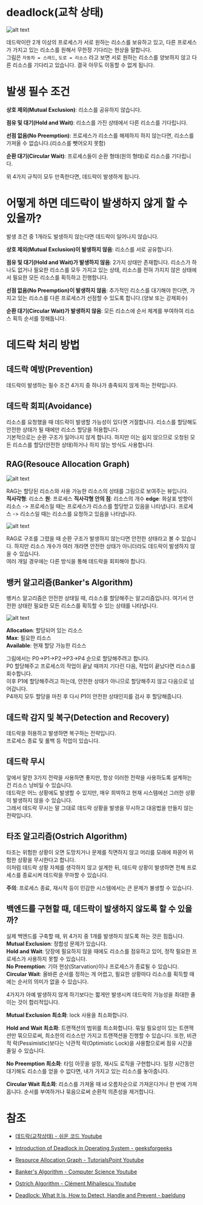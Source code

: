 # deadlock(교착 상태)

![alt text](image/deadlock/데드락-차량-예시.png)

데드락이란 2개 이상의 프로세스가 서로 원하는 리소스를 보유하고 있고, 다른 프로세스가 가지고 있는 리소스를 원해서 무한정 기다리는 현상을 말합니다.   
그림은 `자동차 = 스레드`, `도로 = 리소스` 라고 보면 서로 원하는 리소스를 양보하지 않고 다른 리소스를 기다리고 있습니다. 결국 아무도 이동할 수 없게 됩니다.

# 발생 필수 조건

**상호 제외(Mutual Exclusion)**: 리소스를 공유하지 않습니다.

**점유 및 대기(Hold and Wait)**: 리소스를 가진 상태에서 다른 리소스를 기다립니다.

**선점 없음(No Preemption)**: 프로세스가 리소스를 해제하지 하지 않는다면, 리소스를 가져올 수 없습니다.(리소스를 뺏어오지 못함)

**순환 대기(Circular Wait)**: 프로세스들이 순환 형태(원의 형태)로 리소스를 기다립니다.

위 4가지 규칙이 모두 만족한다면, 데드락이 발생하게 됩니다.

# 어떻게 하면 데드락이 발생하지 않게 할 수 있을까?

발생 조건 중 1개라도 발생하지 않는다면 데드락이 일어나지 않습니다.

**상호 제외(Mutual Exclusion)이 발생하지 않음**: 리소스를 서로 공유합니다.

**점유 및 대기(Hold and Wait)가 발생하지 않음**: 2가지 상태만 존재합니다. 리소스가 하나도 없거나 필요한 리소스를 모두 가지고 있는 상태, 리소스를 전혀 가지지 않은 상태에서 필요한 모든 리소스를 획득하고 진행합니다.

**선점 없음(No Preemption)이 발생하지 않음**: 추가적인 리소스를 대기해야 한다면, 가지고 있는 리소스를 다른 프로세스가 선점할 수 있도록 합니다.(양보 또는 강제회수)

**순환 대기(Circular Wait)가 발생하지 않음**: 모든 리소스에 순서 체계를 부여하여 리소스 획득 순서를 정해둡니다.

# 데드락 처리 방법

## 데드락 예방(Prevention)

데드락이 발생하는 필수 조건 4가지 중 하나가 충족되지 않게 하는 전략입니다.

## 데드락 회피(Avoidance)

리소스를 요청했을 때 데드락이 발생할 가능성이 있다면 거절합니다. 리소스를 할당해도 안전한 상태가 될 때에만 리소스 할당을 허용합니다.   
기본적으로는 순환 구조가 일어나지 않게 합니다. 하지만 이는 쉽지 않으므로 오청된 모든 리소스를 할당(안전한 상태)하거나 하지 않는 방식도 사용합니다.

## RAG(Resouce Allocation Graph)

![alt text](image/deadlock/RAG-구조.png)

RAG는 할당된 리소스와 사용 가능한 리소스의 상태를 그림으로 보여주는 뷰입니다.   
**직사각형**: 리소스
**원**: 프로세스
**직사각형 안의 점**: 리소스의 개수
**edge**: 화살표 방향이 리소스 -> 프로세스일 때는 프로세스가 리소스를 할당받고 있음을 나타냅니다. 프로세스 -> 리소스일 때는 리소스를 요청하고 있음을 나타냅니다.
   
![alt text](image/deadlock/RAG-예제.png)

RAG로 구조를 그렸을 때 순환 구조가 발생하지 않는다면 안전한 상태라고 볼 수 있습니다. 하지만 리소스 개수가 여러 개라면 안전한 상태가 아니더라도 데드락이 발생하지 않을 수 있습니다.   
여러 개일 경우에는 다른 방식을 통해 데드락을 회피해야 합니다.

## 뱅커 알고리즘(Banker's Algorithm)

뱅커스 알고리즘은 안전한 상태일 때, 리소스를 할당해주는 알고리즘입니다. 여기서 안전한 상태란 필요한 모든 리소스를 획득할 수 있는 상태를 나타냅니다.   

![alt text](image/deadlock/뱅커스-예제.png)

**Allocation**: 할당되어 있는 리소스   
**Max**: 필요한 리소스   
**Available**: 현재 할당 가능한 리소스   

그림에서는 P0->P1->P2->P3->P4 순으로 할당해주려고 합니다.   
P0 할당해주고 프로세스의 작업이 끝날 때까지 기다린 다음, 작업이 끝났다면 리소스를 회수합니다.   
이후 P1에 할당해주려고 하는데, 안전한 상태가 아니므로 할당해주지 않고 다음으로 넘어갑니다.   
P4까지 모두 할당을 마친 후 다시 P1이 안전한 상태인지를 검사 후 할당해줍니다.

## 데드락 감지 및 복구(Detection and Recovery)

데드락을 허용하고 발생하면 복구하는 전략입니다.   
프로세스 종료 및 롤백 등 작업이 있습니다.

## 데드락 무시

앞에서 말한 3가지 전략을 사용하면 좋지만, 항상 이러한 전략을 사용하도록 설계하는 건 리소스 낭비일 수 있습니다.   
데드락은 어느 상황에도 발생할 수 있지만, 매우 희박하고 현재 시스템에선 그러한 상황이 발생하지 않을 수 있습니다.   
그래서 데드락 무시는 말 그대로 데드락 상황을 발생을  무시하고 대응법을 만들지 않는 전략입니다.   

## 타조 알고리즘(Ostrich Algorithm)

타조는 위험한 상황이 오면 도망치거나 문제를 직면하지 않고 머리를 모래에 파묻어 위험한 상황을 무시한다고 합니다.   
이처럼 데드락 상황 자체를 생각하지 않고 설계한 뒤, 데드락 상황이 발생하면 전체 프로세스를 종료시켜 데드락을 무마할 수 있습니다.   

**주의**: 프로세스 종료, 재시작 등이 민감한 시스템에서는 큰 문제가 불생할 수 있습니다.



## 백엔드를 구현할 때, 데드락이 발생하지 않도록 할 수 있을까?

실제 백엔드를 구축할 때, 위 4가지 중 1개를 발생하지 않도록 하는 것은 힘듭니다.   
**Mutual Exclusion**: 정합성 문제가 있습니다.   
**Hold and Wait**: 당장에 필요하지 않을 때에도 리소스를 점유하고 있어, 정작 필요한 프로세스가 사용하지 못할 수 있습니다.  
**No Preemption**: 기아 현상(Starvation)이나 프로세스가 종료될 수 있습니다.   
**Circular Wait**: 올바른 순서를 정하는 게 어렵고, 필요한 상황마다 리소스를 획득할 때에는 순서의 의미가 없을 수 있습니다.   

4가지가 아예 발생하지 않게 하기보다는 짧게만 발생시켜 데드락의 가능성을 최대한 줄이는 것이 합리적입니다.   

**Mutual Exclusion 최소화**: lock 사용을 최소화합니다.   

**Hold and Wait 최소화**: 트랜잭션의 범위를 최소화합니다. 묶일 필요성이 있는 트랜잭션만 묶으므로써, 최소한의 리소스만 가지고 트랜잭션을 진행할 수 있습니다. 또한, 비관적 락(Pessimistic)보다는 낙관적 락(Optimistic Lock)을 사용함으로써 점유 시간을 줄일 수 있습니다.   

**No Preemption 최소화**: 타임 아웃을 설정, 재시도 로직을 구현합니다. 일정 시간동안 대기해도 리소스를 얻을 수 없다면, 내가 가지고 있는 리소스를 놓아줍니다.   

**Circular Wait 최소화**: 리소스를 가져올 때 id 오름차순으로 가져온다거나 한 번에 가져옵니다. 순서를 부여하거나 묶음으로써 순환적 의존성을 제거합니다.   

# 참조

- [데드락(교착상태) - 쉬운 코드 Youtube](https://www.youtube.com/watch?v=ESXCSNGFVto)

- [Introduction of Deadlock in Operating System - geeksforgeeks](https://www.geeksforgeeks.org/introduction-of-deadlock-in-operating-system/?ref=lbp)

- [Resource Allocation Graph - 
TutorialsPoint Youtube](https://www.youtube.com/watch?v=-VksGXfiK7k)   

- [Banker's Algorithm - Computer Science Youtube](https://www.youtube.com/watch?v=T0FXvTHcYi4)

- [Ostrich Algorithm - Clément Mihailescu Youtube](https://www.youtube.com/watch?v=uHjbdvDs6Jk)

- [Deadlock: What It Is, How to Detect, Handle and Prevent - baeldung](https://www.baeldung.com/cs/os-deadlock)